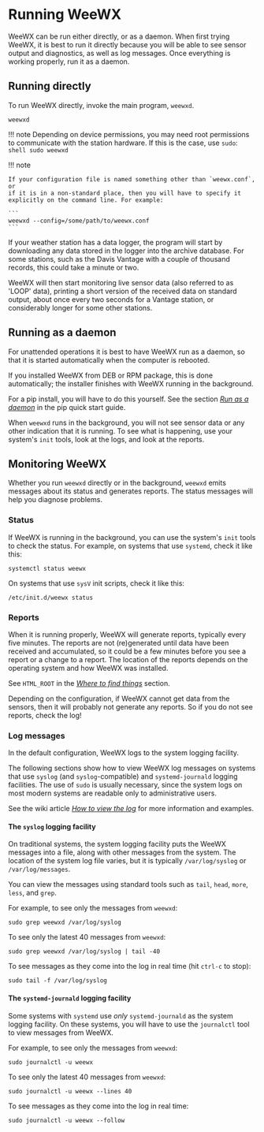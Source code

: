 # Running WeeWX

WeeWX can be run either directly, or as a daemon. When first trying WeeWX, it
is best to run it directly because you will be able to see sensor output and
diagnostics, as well as log messages. Once everything is working properly, run
it as a daemon.

## Running directly

To run WeeWX directly, invoke the main program, `weewxd`.

```shell
weewxd
```

!!! note
    Depending on device permissions, you may need root permissions to
    communicate with the station hardware.  If this is the case, use `sudo`:
    ```shell
    sudo weewxd
    ```

!!! note
    
    If your configuration file is named something other than `weewx.conf`, or
    if it is in a non-standard place, then you will have to specify it
    explicitly on the command line. For example:

    ```
    weewxd --config=/some/path/to/weewx.conf
    ```

If your weather station has a data logger, the program will start by
downloading any data stored in the logger into the archive database. For some
stations, such as the Davis Vantage with a couple of thousand records, this
could take a minute or two.

WeeWX will then start monitoring live sensor data (also referred to as 'LOOP'
data), printing a short version of the received data on standard output, about
once every two seconds for a Vantage station, or considerably longer for some
other stations.


## Running as a daemon

For unattended operations it is best to have WeeWX run as a daemon, so that
it is started automatically when the computer is rebooted.

If you installed WeeWX from DEB or RPM package, this is done automatically;
the installer finishes with WeeWX running in the background.

For a pip install, you will have to do this yourself. See the section [_Run as
a daemon_](../quickstarts/pip.md#run-as-a-daemon) in the pip quick start guide.

When `weewxd` runs in the background, you will not see sensor data or any
other indication that it is running.  To see what is happening, use your
system's `init` tools, look at the logs, and look at the reports.


## Monitoring WeeWX

Whether you run `weewxd` directly or in the background, `weewxd` emits
messages about its status and generates reports.  The status messages will
help you diagnose problems.

### Status

If WeeWX is running in the background, you can use the system's `init` tools
to check the status.  For example, on systems that use `systemd`, check it
like this:
```{.shell .copy}
systemctl status weewx
```
On systems that use `sysV` init scripts, check it like this:
```{.shell .copy}
/etc/init.d/weewx status
```

### Reports

When it is running properly, WeeWX will generate reports, typically every five
minutes.  The reports are not (re)generated until data have been received and
accumulated, so it could be a few minutes before you see a report or a change
to a report. The location of the reports depends on the operating system and
how WeeWX was installed.

See `HTML_ROOT` in the [*Where to find things*](where.md) section.

Depending on the configuration, if WeeWX cannot get data from the sensors,
then it will probably not generate any reports.  So if you do not see reports,
check the log!

### Log messages

In the default configuration, WeeWX logs to the system logging facility.

The following sections show how to view WeeWX log messages on systems that use
`syslog` (and `syslog`-compatible) and `systemd-journald` logging facilities.
The use of `sudo` is usually necessary, since the system logs on most modern
systems are readable only to administrative users.

See the wiki article
[*How to view the log*](https://github.com/weewx/weewx/wiki/view-logs)
for more information and examples.

#### The `syslog` logging facility

On traditional systems, the system logging facility puts the WeeWX messages
into a file, along with other messages from the system. The location of the
system log file varies, but it is typically `/var/log/syslog` or
`/var/log/messages`.

You can view the messages using standard tools such as `tail`, `head`, `more`,
`less`, and `grep`.

For example, to see only the messages from `weewxd`:
```{.shell .copy}
sudo grep weewxd /var/log/syslog
```
To see only the latest 40 messages from `weewxd`:
```{.shell .copy}
sudo grep weewxd /var/log/syslog | tail -40
```
To see messages as they come into the log in real time (hit `ctrl-c` to stop):
```{.shell .copy}
sudo tail -f /var/log/syslog
```

#### The `systemd-journald` logging facility

Some systems with `systemd` use *only* `systemd-journald` as the system logging
facility.  On these systems, you will have to use the `journalctl` tool to
view messages from WeeWX.

For example, to see only the messages from `weewxd`:
```{.shell .copy}
sudo journalctl -u weewx
```
To see only the latest 40 messages from `weewxd`:
```{.shell .copy}
sudo journalctl -u weewx --lines 40
```
To see messages as they come into the log in real time:
```{.shell .copy}
sudo journalctl -u weewx --follow
```
